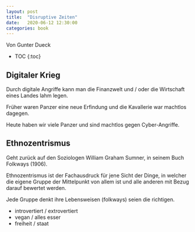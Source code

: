 ```yaml
---
layout: post
title:  "Disruptive Zeiten"
date:   2020-06-12 12:30:00
categories: book
---
```


Von Gunter Dueck

* TOC
{:toc}

## Digitaler Krieg

Durch digitale Angriffe kann man die Finanzwelt und / oder die Wirtschaft eines Landes lahm legen.

Früher waren Panzer eine neue Erfindung und die Kavallerie war machtlos dagegen.

Heute haben wir viele Panzer und sind machtlos gegen Cyber-Angriffe.


## Ethnozentrismus

Geht zurück auf den Soziologen William Graham Sumner, in seinem Buch Folkways (1906).

Ethnozentrismus ist der Fachausdruck für jene Sicht der Dinge, in welcher die eigene Gruppe der Mittelpunkt von allem ist und alle anderen mit Bezug darauf bewertet werden.

Jede Gruppe denkt ihre Lebensweisen (folkways) seien die richtigen.

- introvertiert / extrovertiert
- vegan / alles esser
- freiheit / staat






